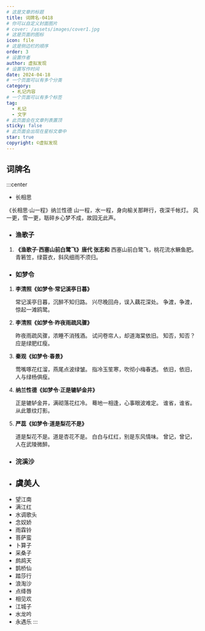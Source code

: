 ```yaml
---
# 这是文章的标题
title: 词牌名-0418
# 你可以自定义封面图片
# cover: /assets/images/cover1.jpg
# 这是页面的图标
icon: file
# 这是侧边栏的顺序
order: 3
# 设置作者
author: 虚拟发现
# 设置写作时间
date: 2024-04-18
# 一个页面可以有多个分类
category:
  - 札记内容
# 一个页面可以有多个标签
tag:
  - 札记
  - 文字
# 此页面会在文章列表置顶
sticky: false
# 此页面会出现在星标文章中
star: true
copyright: ©虚拟发现
---
```


<!-- more -->
## 词牌名
:::center
- 长相思
  

《长相思·山一程》纳兰性德
山一程，水一程，身向榆关那畔行，夜深千帐灯。
风一更，雪一更，聒碎乡心梦不成，故园无此声。

- ###  **渔歌子**

1. **《渔歌子·西塞山前白鹭飞》唐代 张志和**
西塞山前白鹭飞，桃花流水鳜鱼肥。
青箬笠，绿蓑衣，斜风细雨不须归。

- ### 如梦令


1. **李清照《如梦令·常记溪亭日暮》**

   常记溪亭日暮，沉醉不知归路。
   兴尽晚回舟，误入藕花深处。
   争渡，争渡，惊起一滩鸥鹭。



2. **李清照《如梦令·昨夜雨疏风骤》**

   昨夜雨疏风骤，浓睡不消残酒。
   试问卷帘人，却道海棠依旧。
   知否，知否？应是绿肥红瘦。

3. **秦观《如梦令·春景》**

   莺嘴啄花红溜，燕尾点波绿皱。
   指冷玉笙寒，吹彻小梅春透。
   依旧，依旧，人与绿杨俱瘦。

4. **纳兰性德《如梦令·正是辘轳金井》**

   正是辘轳金井，满砌落花红冷。
   蓦地一相逢，心事眼波难定。
   谁省，谁省。从此簟纹灯影。

5. **严蕊《如梦令·道是梨花不是》**

   道是梨花不是。道是杏花不是。
   白白与红红，别是东风情味。
   曾记，曾记，人在武陵微醉。


- ### 浣溪沙
- ## 虞美人
- 望江南
- 满江红
- 水调歌头
- 念奴娇
- 雨霖铃
- 菩萨蛮
- 卜算子
- 采桑子
- 鹧鸪天
- 鹊桥仙
- 踏莎行
- 浪淘沙
- 点绛唇
- 相见欢
- 江城子
- 水龙吟
- 永遇乐
:::
